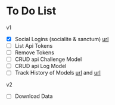 # To Do List

v1
- [X] Social Logins (socialite & sanctum) [url](https://bipinmhz.medium.com/sanctum-with-socialite-api-authentication-via-social-networks-in-laravel-8-624cb1737e8)
- [ ] List Api Tokens
- [ ] Remove Tokens
- [ ] CRUD api Challenge Model
- [ ] CRUD api Log Model
- [ ] Track History of Models [url](https://medium.com/sammich-shop/simple-record-history-tracking-with-laravel-observers-48a2e3c5698b) and [url](https://laravel-auditing.herokuapp.com/docs/4.1)

v2
- [ ] Download Data

